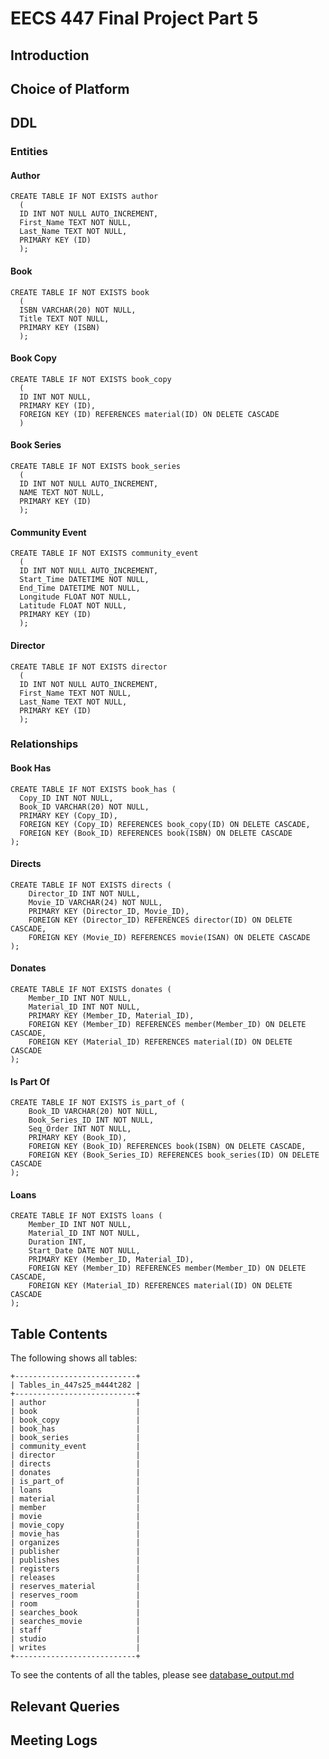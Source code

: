 # EECS 447 Final Project Part 5

## Introduction

## Choice of Platform

## DDL
### Entities
#### Author
```
CREATE TABLE IF NOT EXISTS author 
  (
  ID INT NOT NULL AUTO_INCREMENT,
  First_Name TEXT NOT NULL,
  Last_Name TEXT NOT NULL,
  PRIMARY KEY (ID)
  );
```
#### Book
```
CREATE TABLE IF NOT EXISTS book 
  (
  ISBN VARCHAR(20) NOT NULL,
  Title TEXT NOT NULL,
  PRIMARY KEY (ISBN)
  );
```
#### Book Copy
```
CREATE TABLE IF NOT EXISTS book_copy 
  (
  ID INT NOT NULL,
  PRIMARY KEY (ID),
  FOREIGN KEY (ID) REFERENCES material(ID) ON DELETE CASCADE
  )
```
#### Book Series
```
CREATE TABLE IF NOT EXISTS book_series 
  (
  ID INT NOT NULL AUTO_INCREMENT,
  NAME TEXT NOT NULL,
  PRIMARY KEY (ID)
  );
```

#### Community Event
```
CREATE TABLE IF NOT EXISTS community_event 
  (
  ID INT NOT NULL AUTO_INCREMENT,
  Start_Time DATETIME NOT NULL,
  End_Time DATETIME NOT NULL,
  Longitude FLOAT NOT NULL,
  Latitude FLOAT NOT NULL,
  PRIMARY KEY (ID)
  );
```

#### Director
```
CREATE TABLE IF NOT EXISTS director 
  (
  ID INT NOT NULL AUTO_INCREMENT,
  First_Name TEXT NOT NULL,
  Last_Name TEXT NOT NULL,
  PRIMARY KEY (ID)
  );
```

### Relationships
#### Book Has
```
CREATE TABLE IF NOT EXISTS book_has (
  Copy_ID INT NOT NULL,
  Book_ID VARCHAR(20) NOT NULL,
  PRIMARY KEY (Copy_ID),
  FOREIGN KEY (Copy_ID) REFERENCES book_copy(ID) ON DELETE CASCADE,
  FOREIGN KEY (Book_ID) REFERENCES book(ISBN) ON DELETE CASCADE
);
```

#### Directs
```
CREATE TABLE IF NOT EXISTS directs (
    Director_ID INT NOT NULL,
    Movie_ID VARCHAR(24) NOT NULL,
    PRIMARY KEY (Director_ID, Movie_ID),
    FOREIGN KEY (Director_ID) REFERENCES director(ID) ON DELETE CASCADE,
    FOREIGN KEY (Movie_ID) REFERENCES movie(ISAN) ON DELETE CASCADE
);
```
#### Donates
```
CREATE TABLE IF NOT EXISTS donates (
    Member_ID INT NOT NULL,
    Material_ID INT NOT NULL,
    PRIMARY KEY (Member_ID, Material_ID),
    FOREIGN KEY (Member_ID) REFERENCES member(Member_ID) ON DELETE CASCADE,
    FOREIGN KEY (Material_ID) REFERENCES material(ID) ON DELETE CASCADE
);
```

#### Is Part Of
```
CREATE TABLE IF NOT EXISTS is_part_of (
    Book_ID VARCHAR(20) NOT NULL,
    Book_Series_ID INT NOT NULL,
    Seq_Order INT NOT NULL,
    PRIMARY KEY (Book_ID),
    FOREIGN KEY (Book_ID) REFERENCES book(ISBN) ON DELETE CASCADE,
    FOREIGN KEY (Book_Series_ID) REFERENCES book_series(ID) ON DELETE CASCADE
);
```

#### Loans
```
CREATE TABLE IF NOT EXISTS loans (
    Member_ID INT NOT NULL,
    Material_ID INT NOT NULL,
    Duration INT,
    Start_Date DATE NOT NULL,
    PRIMARY KEY (Member_ID, Material_ID),
    FOREIGN KEY (Member_ID) REFERENCES member(Member_ID) ON DELETE CASCADE,
    FOREIGN KEY (Material_ID) REFERENCES material(ID) ON DELETE CASCADE
);
```

## Table Contents

The following shows all tables:
```
+---------------------------+
| Tables_in_447s25_m444t282 |
+---------------------------+
| author                    |
| book                      |
| book_copy                 |
| book_has                  |
| book_series               |
| community_event           |
| director                  |
| directs                   |
| donates                   |
| is_part_of                |
| loans                     |
| material                  |
| member                    |
| movie                     |
| movie_copy                |
| movie_has                 |
| organizes                 |
| publisher                 |
| publishes                 |
| registers                 |
| releases                  |
| reserves_material         |
| reserves_room             |
| room                      |
| searches_book             |
| searches_movie            |
| staff                     |
| studio                    |
| writes                    |
+---------------------------+

```
To see the contents of all the tables, please see [database_output.md](https://github.com/dataBASED-eecs/dataBased/blob/main/part_5/database_output.md)<br/>

## Relevant Queries

## Meeting Logs
